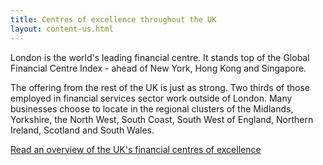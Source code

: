 ```yaml
---
title: Centres of excellence throughout the UK
layout: content-us.html
---
```


London is the world's leading financial centre. It stands top of the Global Financial Centre Index - ahead of New York, Hong Kong and Singapore.

The offering from the rest of the UK is just as strong. Two thirds of those employed in financial services sector work outside of London. Many businesses choose to locate in the regional clusters of the Midlands, Yorkshire, the North West, South Coast, South West of England, Northern Ireland, Scotland and South Wales.

[Read an overview of the UK's financial centres of excellence](https://www.gov.uk/government/publications/financial-centres-of-excellence-in-the-uk)
